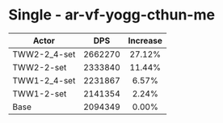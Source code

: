 # Single - ar-vf-yogg-cthun-me
| Actor | DPS | Increase |
|---|:---:|:---:|
|TWW2-2_4-set|2662270|27.12%|
|TWW2-2-set|2333840|11.44%|
|TWW1-2_4-set|2231867|6.57%|
|TWW1-2-set|2141354|2.24%|
|Base|2094349|0.00%|
